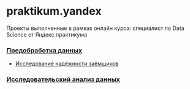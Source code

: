 # praktikum.yandex
Проекты выполненные в рамках онлайн курса: специалист по Data Science от Яндекс.практикума


### [Предобработка данных](/Customers%20Reliability%20Survey/Pet_Project_1.ipynb)
* [Исследование надёжности заёмщиков](/Customers%20Reliability%20Survey/)

### [Исследовательский анализ данных](/Survey%20of%20apartment%20advertisements/)

